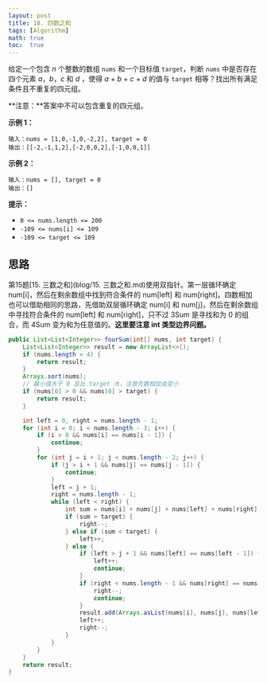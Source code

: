 ```yaml
---
layout: post
title: 18. 四数之和
tags: [Algorithm]
math: true
toc:  true
---
```


给定一个包含 *n* 个整数的数组 `nums` 和一个目标值 `target`，判断 `nums` 中是否存在四个元素  *a*，*b*，*c* 和 *d* ，使得 *a* + *b* + *c* + *d* 的值与 `target` 相等？找出所有满足条件且不重复的四元组。

**注意：**答案中不可以包含重复的四元组。

**示例 1：**

```
输入：nums = [1,0,-1,0,-2,2], target = 0
输出：[[-2,-1,1,2],[-2,0,0,2],[-1,0,0,1]]
```

**示例 2：**

```
输入：nums = [], target = 0
输出：[]
```

**提示：**

- `0 <= nums.length <= 200`
- `-109 <= nums[i] <= 109`
- `-109 <= target <= 109`

## 思路

第15题[15. 三数之和](blog/15. 三数之和.md)使用双指针。第一层循环确定 num[i]，然后在剩余数组中找到符合条件的 num[left] 和 num[right]。四数相加也可以借助相同的思路，先借助双层循环确定 num[i] 和 num[j]，然后在剩余数组中寻找符合条件的 num[left] 和 num[right]，只不过 3Sum 是寻找和为 0 的组合，而 4Sum 变为和为任意值的。**这里要注意 int 类型边界问题。**

```java
public List<List<Integer>> fourSum(int[] nums, int target) {
    List<List<Integer>> result = new ArrayList<>();
    if (nums.length < 4) {
        return result;
    }
    Arrays.sort(nums);
    // 最小值大于 0 且比 target 大，注意负数相加会变小
    if (nums[0] > 0 && nums[0] > target) {
        return result;
    }

    int left = 0, right = nums.length - 1;
    for (int i = 0; i < nums.length - 3; i++) {
        if (i > 0 && nums[i] == nums[i - 1]) {
            continue;
        }
        for (int j = i + 1; j < nums.length - 2; j++) {
            if (j > i + 1 && nums[j] == nums[j - 1]) {
                continue;
            }
            left = j + 1;
            right = nums.length - 1;
            while (left < right) {
                int sum = nums[i] + nums[j] + nums[left] + nums[right];
                if (sum > target) {
                    right--;
                } else if (sum < target) {
                    left++;
                } else {
                    if (left > j + 1 && nums[left] == nums[left - 1]) {
                        left++;
                        continue;
                    }
                    if (right < nums.length - 1 && nums[right] == nums[right + 1]) {
                        right--;
                        continue;
                    }
                    result.add(Arrays.asList(nums[i], nums[j], nums[left], nums[right]));
                    left++;
                    right--;
                }
            }
        }
    }
    return result;
}
```
